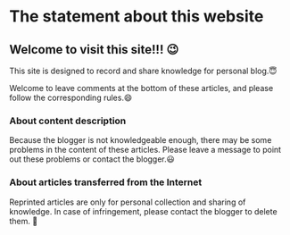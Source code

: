# The statement about this website 

## Welcome to visit this site!!! :wink:

This site is designed to record and share knowledge for personal blog.:innocent:

Welcome to leave comments at the bottom of these articles, and please follow the corresponding rules.:smile:

### About content description

Because the blogger is not knowledgeable enough, there may be some problems in the content of these articles. Please leave a message to point out these problems or contact the blogger.:smiley:

### About articles transferred from the Internet

Reprinted articles are only for personal collection and sharing of knowledge. In case of infringement, please contact the blogger to delete them. :bow:


